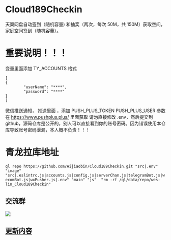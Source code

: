 # Cloud189Checkin

天翼网盘自动签到（随机容量) 和抽奖（两次，每次 50M，共 150M）获取空间，家庭空间签到（随机容量）。

# 重要说明！！！
变量里面添加   TY_ACCOUNTS
格式 
```
[
{
        "userName": "****",
        "password": "****"
}
]
```
微信推送通知，
推送里面 ，添加  PUSH_PLUS_TOKEN  PUSH_PLUS_USER     参数在 https://www.pushplus.plus/ 里面获取
请勿直接修改 .env，然后提交到 github，源码仓库是公开的，别人可以直接看到你的账号密码。因为错误使用本仓库导致账号密码泄漏，本人概不负责！！！
# 青龙拉库地址
```ql repo https://github.com/Aijiaobin/Cloud189Checkin.git "src|.env" "image" "src|.eslintrc.js|accounts.js|config.js|serverChan.js|telegramBot.js|wecomBot.js|wxPusher.js|.env" "main" "js"  "rm -rf /ql/data/repo/wes-lin_Cloud189Checkin"```

## 交流群

![](https://cdn.jsdelivr.net/gh/wes-lin/Cloud189Checkin/image/group.jpg)

## [更新内容](https://github.com/wes-lin/Cloud189Checkin/wiki/更新内容)
